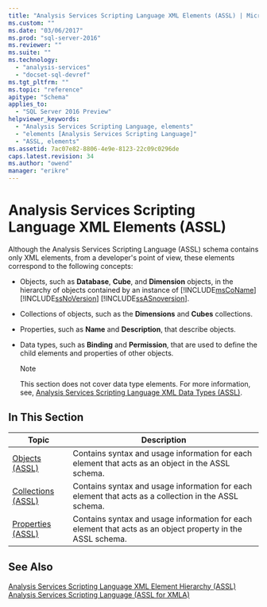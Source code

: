 ```yaml
---
title: "Analysis Services Scripting Language XML Elements (ASSL) | Microsoft Docs"
ms.custom: ""
ms.date: "03/06/2017"
ms.prod: "sql-server-2016"
ms.reviewer: ""
ms.suite: ""
ms.technology: 
  - "analysis-services"
  - "docset-sql-devref"
ms.tgt_pltfrm: ""
ms.topic: "reference"
apitype: "Schema"
applies_to: 
  - "SQL Server 2016 Preview"
helpviewer_keywords: 
  - "Analysis Services Scripting Language, elements"
  - "elements [Analysis Services Scripting Language]"
  - "ASSL, elements"
ms.assetid: 7ac07e82-8806-4e9e-8123-22c09c0296de
caps.latest.revision: 34
ms.author: "owend"
manager: "erikre"
---
```

# Analysis Services Scripting Language XML Elements (ASSL)
  Although the Analysis Services Scripting Language (ASSL) schema contains only XML elements, from a developer's point of view, these elements correspond to the following concepts:  
  
-   Objects, such as **Database**, **Cube**, and **Dimension** objects, in the hierarchy of objects contained by an instance of [!INCLUDE[msCoName](../../a9notintoc/includes/msconame-md.md)] [!INCLUDE[ssNoVersion](../../a9notintoc/includes/ssnoversion-md.md)] [!INCLUDE[ssASnoversion](../../a9notintoc/includes/ssasnoversion-md.md)].  
  
-   Collections of objects, such as the **Dimensions** and **Cubes** collections.  
  
-   Properties, such as **Name** and **Description**, that describe objects.  
  
-   Data types, such as **Binding** and **Permission**, that are used to define the child elements and properties of other objects.  
  
    > [!NOTE]  
    >  This section does not cover data type elements. For more information, see, [Analysis Services Scripting Language XML Data Types &#40;ASSL&#41;](../../analysis-services/scripting/data-type/analysis-services-scripting-language-xml-data-types-assl.md).  
  
## In This Section  
  
|Topic|Description|  
|-----------|-----------------|  
|[Objects &#40;ASSL&#41;](../../analysis-services/scripting/objects/objects-assl.md)|Contains syntax and usage information for each element that acts as an object in the ASSL schema.|  
|[Collections &#40;ASSL&#41;](../../analysis-services/scripting/collections/collections-assl.md)|Contains syntax and usage information for each element that acts as a collection in the ASSL schema.|  
|[Properties &#40;ASSL&#41;](../../analysis-services/scripting/properties/properties-assl.md)|Contains syntax and usage information for each element that acts as an object property in the ASSL schema.|  
  
## See Also  
 [Analysis Services Scripting Language XML Element Hierarchy &#40;ASSL&#41;](../../analysis-services/scripting/analysis-services-scripting-language-xml-element-hierarchy-assl.md)   
 [Analysis Services Scripting Language &#40;ASSL for XMLA&#41;](../../analysis-services/scripting/analysis-services-scripting-language-assl-for-xmla.md)  
  
  